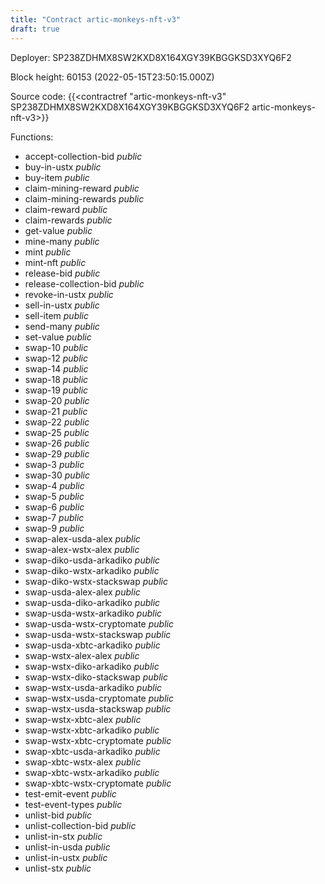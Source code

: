 ```yaml
---
title: "Contract artic-monkeys-nft-v3"
draft: true
---
```

Deployer: SP238ZDHMX8SW2KXD8X164XGY39KBGGKSD3XYQ6F2


 



Block height: 60153 (2022-05-15T23:50:15.000Z)

Source code: {{<contractref "artic-monkeys-nft-v3" SP238ZDHMX8SW2KXD8X164XGY39KBGGKSD3XYQ6F2 artic-monkeys-nft-v3>}}

Functions:

* accept-collection-bid _public_
* buy-in-ustx _public_
* buy-item _public_
* claim-mining-reward _public_
* claim-mining-rewards _public_
* claim-reward _public_
* claim-rewards _public_
* get-value _public_
* mine-many _public_
* mint _public_
* mint-nft _public_
* release-bid _public_
* release-collection-bid _public_
* revoke-in-ustx _public_
* sell-in-ustx _public_
* sell-item _public_
* send-many _public_
* set-value _public_
* swap-10 _public_
* swap-12 _public_
* swap-14 _public_
* swap-18 _public_
* swap-19 _public_
* swap-20 _public_
* swap-21 _public_
* swap-22 _public_
* swap-25 _public_
* swap-26 _public_
* swap-29 _public_
* swap-3 _public_
* swap-30 _public_
* swap-4 _public_
* swap-5 _public_
* swap-6 _public_
* swap-7 _public_
* swap-9 _public_
* swap-alex-usda-alex _public_
* swap-alex-wstx-alex _public_
* swap-diko-usda-arkadiko _public_
* swap-diko-wstx-arkadiko _public_
* swap-diko-wstx-stackswap _public_
* swap-usda-alex-alex _public_
* swap-usda-diko-arkadiko _public_
* swap-usda-wstx-arkadiko _public_
* swap-usda-wstx-cryptomate _public_
* swap-usda-wstx-stackswap _public_
* swap-usda-xbtc-arkadiko _public_
* swap-wstx-alex-alex _public_
* swap-wstx-diko-arkadiko _public_
* swap-wstx-diko-stackswap _public_
* swap-wstx-usda-arkadiko _public_
* swap-wstx-usda-cryptomate _public_
* swap-wstx-usda-stackswap _public_
* swap-wstx-xbtc-alex _public_
* swap-wstx-xbtc-arkadiko _public_
* swap-wstx-xbtc-cryptomate _public_
* swap-xbtc-usda-arkadiko _public_
* swap-xbtc-wstx-alex _public_
* swap-xbtc-wstx-arkadiko _public_
* swap-xbtc-wstx-cryptomate _public_
* test-emit-event _public_
* test-event-types _public_
* unlist-bid _public_
* unlist-collection-bid _public_
* unlist-in-stx _public_
* unlist-in-usda _public_
* unlist-in-ustx _public_
* unlist-stx _public_

